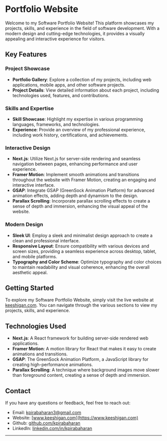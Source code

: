 # Portfolio Website

Welcome to my Software Portfolio Website! This platform showcases my projects, skills, and experience in the field of software development. With a modern design and cutting-edge technologies, it provides a visually appealing and interactive experience for visitors.

## Key Features

### Project Showcase

- **Portfolio Gallery**: Explore a collection of my projects, including web applications, mobile apps, and other software projects.
- **Project Details**: View detailed information about each project, including technologies used, features, and contributions.

### Skills and Expertise

- **Skill Showcase**: Highlight my expertise in various programming languages, frameworks, and technologies.
- **Experience**: Provide an overview of my professional experience, including work history, certifications, and achievements.

### Interactive Design

- **Next.js**: Utilize Next.js for server-side rendering and seamless navigation between pages, enhancing performance and user experience.
- **Framer Motion**: Implement smooth animations and transitions throughout the website with Framer Motion, creating an engaging and interactive interface.
- **GSAP**: Integrate GSAP (GreenSock Animation Platform) for advanced animation effects, adding depth and dynamism to the design.
- **Parallax Scrolling**: Incorporate parallax scrolling effects to create a sense of depth and immersion, enhancing the visual appeal of the website.

### Modern Design

- **Sleek UI**: Employ a sleek and minimalist design approach to create a clean and professional interface.
- **Responsive Layout**: Ensure compatibility with various devices and screen sizes, providing a seamless experience across desktop, tablet, and mobile platforms.
- **Typography and Color Scheme**: Optimize typography and color choices to maintain readability and visual coherence, enhancing the overall aesthetic appeal.

## Getting Started

To explore my Software Portfolio Website, simply visit the live website at [keeshigan.com](https://www.keeshigan.com). You can navigate through the various sections to view my projects, skills, and experience.

## Technologies Used

- **Next.js**: A React framework for building server-side rendered web applications.
- **Framer Motion**: A motion library for React that makes it easy to create animations and transitions.
- **GSAP**: The GreenSock Animation Platform, a JavaScript library for creating high-performance animations.
- **Parallax Scrolling**: A technique where background images move slower than foreground content, creating a sense of depth and immersion.

## Contact

If you have any questions or feedback, feel free to reach out:

- Email: kpirabaharan3@gmail.com
- Website: [www.keeshigan.com](https://www.keeshigan.com)
- Github: [github.com/kpirabaharan](https://github.com/kpirabaharan)
- LinkedIn: [linkedin.com/in/kpirabaharan](https://linkedin.com/in/kpirabaharan)

---

